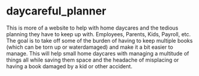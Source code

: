 # daycareful_planner
This is more of a website to help with home daycares and the tedious planning they have to keep up with. Employees, Parents, Kids, Payroll, etc. The goal is to take off some of the burden of having to keep multiple books (which can be torn up or waterdamaged) and make it a bit easier to manage. This will help small home daycares with managing a multitude of things all while saving them space and the headache of misplacing or having a book damaged by a kid or other accident. 
